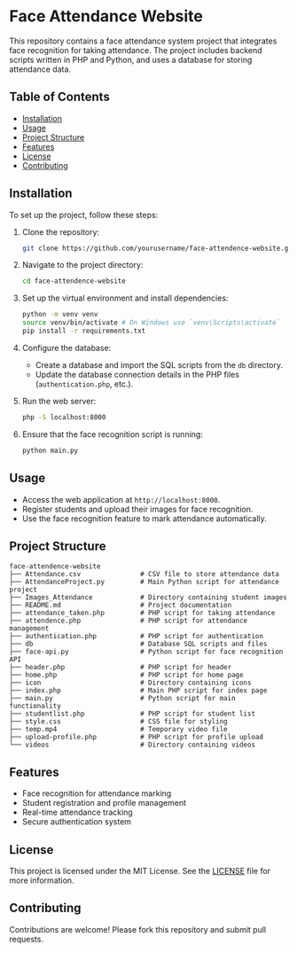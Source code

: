 
# Face Attendance Website

This repository contains a face attendance system project that integrates face recognition for taking attendance. The project includes backend scripts written in PHP and Python, and uses a database for storing attendance data.

## Table of Contents

- [Installation](#installation)
- [Usage](#usage)
- [Project Structure](#project-structure)
- [Features](#features)
- [License](#license)
- [Contributing](#contributing)

## Installation

To set up the project, follow these steps:

1. Clone the repository:
    ```sh
    git clone https://github.com/yourusername/face-attendence-website.git
    ```

2. Navigate to the project directory:
    ```sh
    cd face-attendence-website
    ```

3. Set up the virtual environment and install dependencies:
    ```sh
    python -m venv venv
    source venv/bin/activate # On Windows use `venv\Scripts\activate`
    pip install -r requirements.txt
    ```

4. Configure the database:
    - Create a database and import the SQL scripts from the `db` directory.
    - Update the database connection details in the PHP files (`authentication.php`, etc.).

5. Run the web server:
    ```sh
    php -S localhost:8000
    ```

6. Ensure that the face recognition script is running:
    ```sh
    python main.py
    ```

## Usage

- Access the web application at `http://localhost:8000`.
- Register students and upload their images for face recognition.
- Use the face recognition feature to mark attendance automatically.

## Project Structure

```plaintext
face-attendence-website
├── Attendance.csv               # CSV file to store attendance data
├── AttendanceProject.py         # Main Python script for attendance project
├── Images_Attendance            # Directory containing student images
├── README.md                    # Project documentation
├── attendance_taken.php         # PHP script for taking attendance
├── attendence.php               # PHP script for attendance management
├── authentication.php           # PHP script for authentication
├── db                           # Database SQL scripts and files
├── face-api.py                  # Python script for face recognition API
├── header.php                   # PHP script for header
├── home.php                     # PHP script for home page
├── icon                         # Directory containing icons
├── index.php                    # Main PHP script for index page
├── main.py                      # Python script for main functionality
├── studentlist.php              # PHP script for student list
├── style.css                    # CSS file for styling
├── temp.mp4                     # Temporary video file
├── upload-profile.php           # PHP script for profile upload
└── videos                       # Directory containing videos
```

## Features

- Face recognition for attendance marking
- Student registration and profile management
- Real-time attendance tracking
- Secure authentication system

## License

This project is licensed under the MIT License. See the [LICENSE](LICENSE) file for more information.

## Contributing

Contributions are welcome! Please fork this repository and submit pull requests.
